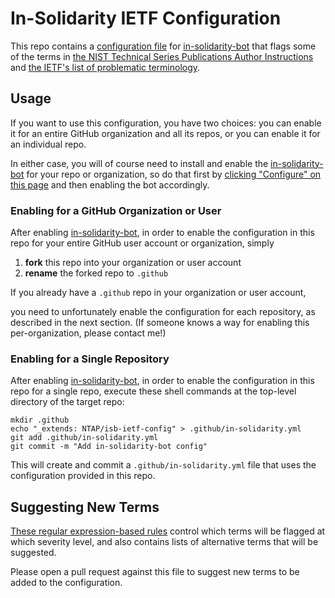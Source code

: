 # In-Solidarity IETF Configuration

This repo contains a [configuration file](.github/in-solidarity.yml) for
[in-solidarity-bot](https://github.com/apps/in-solidarity) that flags some of
the terms in [the NIST Technical Series Publications Author
Instructions](https://www.nist.gov/nist-research-library/nist-technical-series-publications-author-instructions#inclusive)
and [the IETF's list of problematic
terminology](https://github.com/ietf/terminology).

## Usage

If you want to use this configuration, you have two choices: you can enable it
for an entire GitHub organization and all its repos, or you can enable it for an
individual repo.

In either case, you will of course need to install and enable the
[in-solidarity-bot](https://github.com/apps/in-solidarity) for your repo or
organization, so do that first by [clicking "Configure" on this
page](https://github.com/apps/in-solidarity) and then enabling the bot
accordingly.

### Enabling for a GitHub Organization or User

After enabling [in-solidarity-bot](https://github.com/apps/in-solidarity), in
order to enable the configuration in this repo for your entire GitHub user
account or organization, simply

1. **fork** this repo into your organization or user account
2. **rename** the forked repo to `.github`

If you already have a `.github` repo in your organization or user account,
<!--
follow the steps in the next section instead, creating a
`.github/in-solidarity.yml` file in your existing `.github` repo.
-->
you need to unfortunately enable the configuration for each repository,
as described in the next section. (If someone knows a way for enabling this
per-organization, please contact me!)

### Enabling for a Single Repository

After enabling [in-solidarity-bot](https://github.com/apps/in-solidarity), in
order to enable the configuration in this repo for a single repo, execute these
shell commands at the top-level directory of the target repo:

``` shell
mkdir .github
echo "_extends: NTAP/isb-ietf-config" > .github/in-solidarity.yml
git add .github/in-solidarity.yml
git commit -m "Add in-solidarity-bot config"
```

This will create and commit a `.github/in-solidarity.yml` file that uses the
configuration provided in this repo.

## Suggesting New Terms

[These regular expression-based rules](.github/in-solidarity.yml) control which
terms will be flagged at which severity level, and also contains lists of
alternative terms that will be suggested.

Please open a pull request against this file to suggest new terms to be added to
the configuration.

